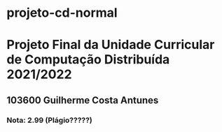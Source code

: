 # projeto-cd-normal
<h1>Projeto Final da Unidade Curricular de Computação Distribuída 2021/2022</h1>
<h2>103600 Guilherme Costa Antunes</h2>
<h3>Nota: 2.99 (Plágio?????)</h3>
